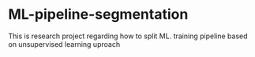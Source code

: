 # ML-pipeline-segmentation
This is research project regarding how to split ML. training pipeline based on unsupervised learning uproach
